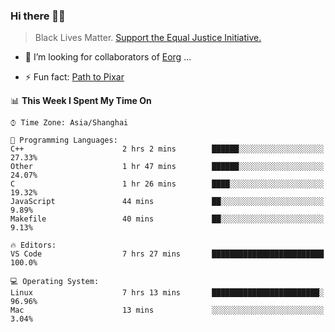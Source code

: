 ### Hi there 👋🏿

<!--
**007tom/007tom** is a ✨ _special_ ✨ repository because its `README.md` (this file) appears on your GitHub profile.

Here are some ideas to get you started:
-->

> Black Lives Matter. [Support the Equal Justice Initiative.](https://support.eji.org/give/153413/#!/donation/checkout)

<!--
- 🔭 I’m currently working on ...
- 🌱 I’m currently learning ...
-->
- 👯 I’m looking for collaborators of [Eorg](https://github.com/zhyd1997/Eorg) ...

<!--
- 🤔 I’m looking for help with ...
- 💬 Ask me about ...
- 📫 How to reach me: ...
- 😄 Pronouns: ...
-->

- ⚡ Fun fact: [Path to Pixar](https://bunnyhobby.github.io/)
<!--
-->

<!--START_SECTION:waka-->
📊 **This Week I Spent My Time On** 

```text
⌚︎ Time Zone: Asia/Shanghai

💬 Programming Languages: 
C++                      2 hrs 2 mins        ██████░░░░░░░░░░░░░░░░░░░   27.33% 
Other                    1 hr 47 mins        ██████░░░░░░░░░░░░░░░░░░░   24.07% 
C                        1 hr 26 mins        ████░░░░░░░░░░░░░░░░░░░░░   19.32% 
JavaScript               44 mins             ██░░░░░░░░░░░░░░░░░░░░░░░   9.89% 
Makefile                 40 mins             ██░░░░░░░░░░░░░░░░░░░░░░░   9.13%

🔥 Editors: 
VS Code                  7 hrs 27 mins       █████████████████████████   100.0%

💻 Operating System: 
Linux                    7 hrs 13 mins       ████████████████████████░   96.96% 
Mac                      13 mins             ░░░░░░░░░░░░░░░░░░░░░░░░░   3.04%

```


<!--END_SECTION:waka-->
